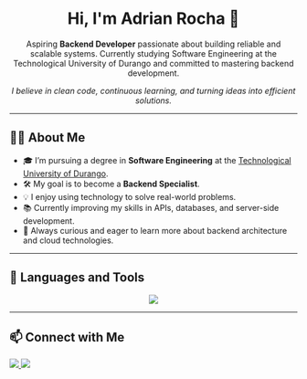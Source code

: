 <h1 align="center">Hi, I'm Adrian Rocha 👋</h1>

<p align="center">
  Aspiring <strong>Backend Developer</strong> passionate about building reliable and scalable systems.  
  Currently studying Software Engineering at the Technological University of Durango and committed to mastering backend development.
</p>

<p align="center">
  <em>I believe in clean code, continuous learning, and turning ideas into efficient solutions.</em>
</p>

---

## 👨‍💻 About Me

- 🎓 I’m pursuing a degree in **Software Engineering** at the <a href="https://utdurango.edu.mx/" target="_blank">Technological University of Durango</a>.
- 🛠️ My goal is to become a **Backend Specialist**.
- 💡 I enjoy using technology to solve real-world problems.
- 📚 Currently improving my skills in APIs, databases, and server-side development.
- 🚀 Always curious and eager to learn more about backend architecture and cloud technologies.

---

## 🧰 Languages and Tools

<p align="center">
  <img src="https://skillicons.dev/icons?i=js,ts,react,nodejs,express,django,py,html,css,tailwind,nextjs,figma,git,vscode,mongodb,postgres,aws,firebase,mysql,notion,npm,postman&perline=7" />
</p>


---

## 📫 Connect with Me




<p>
 <a href="https://www.instagram.com/adrian_roc6?igsh=ZThzbDl2OWttZTV6&utm_source=qr" target="_blank">
    <img src="https://img.shields.io/badge/Instagram-pink?style=for-the-badge&logo=instagram" />
  </a>
  <a href="https://www.linkedin.com/in/adrian-rocha-169715318" target="_blank">
    <img src="https://img.shields.io/badge/LinkedIn-blue?style=for-the-badge&logo=linkedin" />
  </a>
